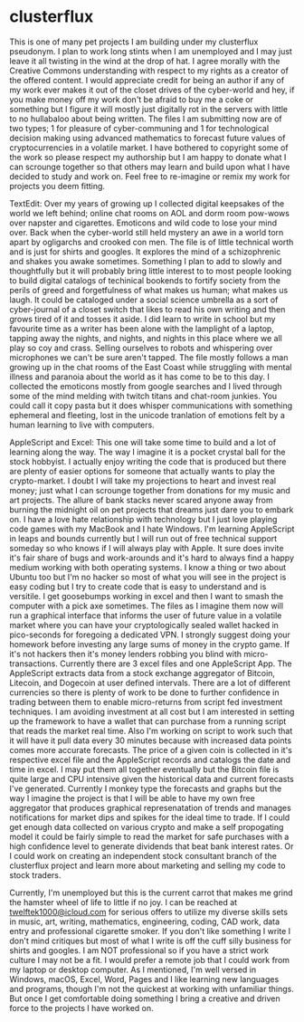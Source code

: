 # clusterflux
This is one of many pet projects I am building under my clusterflux pseudonym. I plan to work long stints when I am unemployed and I may just leave it all twisting in the wind at the drop of hat. I agree morally with the Creative Commons understanding with respect to my rights as a creator of the offered content. I would appreciate credit for being an author if any of my work ever makes it out of the closet drives of the cyber-world and hey, if you make money off my work don't be afraid to buy me a coke or something but I figure it will mostly just digitally rot in the servers with little to no hullabaloo about being written.
The files I am submitting now are of two types; 1 for pleasure of cyber-communing and 1 for technological decision making using advanced mathematics to forecast future values of cryptocurrencies in a volatile market. I have bothered to copyright some of the work so please respect my authorship but I am happy to donate what I can scrounge together so that others may learn and build upon what I have decided to study and work on. Feel free to re-imagine or remix my work for projects you deem fitting.

TextEdit: Over my years of growing up I collected digital keepsakes of the world we left behind; online chat rooms on AOL and dorm room pow-wows over napster and cigarettes. Emoticons and wild code to lose your mind over. Back when the cyber-world still held mystery an awe in a world torn apart by ogligarchs and crooked con men. The file is of little technical worth and is just for shirts and googles. It explores the mind of a schizophrenic and shakes you awake sometimes. Something I plan to add to slowly and thoughtfully but it will probably bring little interest to to most people looking to build digital catalogs of techinical bookends to fortify society from the perils of greed and forgetfulness of what makes us human; what makes us laugh. It could be cataloged under a social science umbrella as a sort of cyber-journal of a closet switch that likes to read his own writing and then grows tired of it and tosses it aside. I did learn to write in school but my favourite time as a writer has been alone with the lamplight of a laptop, tapping away the nights, and nights, and nights in this place where we all play so coy and crass. Selling ourselves to robots and whispering over microphones we can't be sure aren't tapped. The file mostly follows a man growing up in the chat rooms of the East Coast while struggling with mental illness and paranoia about the world as it has come to be to this day. I collected the emoticons mostly from google searches and I lived through some of the mind melding with twitch titans and chat-room junkies. You could call it copy pasta but it does whisper communications with something ephemeral and fleeting, lost in the unicode tranlation of emotions felt by a human learning to live with computers.

AppleScript and Excel: This one will take some time to build and a lot of learning along the way. The way I imagine it is a pocket crystal ball for the stock hobbyist. I actually enjoy writing the code that is produced but there are plenty of easier options for someone that actually wants to play the crypto-market. I doubt I will take my projections to heart and invest real money; just what I can scrounge together from donations for my music and art projects. The allure of bank stacks never scared anyone away from burning the midnight oil on pet projects that dreams just dare you to embark on. I have a love hate relationship with technology but I just love playing code games with my MacBook and I hate Windows. I'm learning AppleScript in leaps and bounds currently but I will run out of free technical support someday so who knows if I will always play with Apple. It sure does invite it's fair share of bugs and work-arounds and it's hard to always find a happy medium working with both operating systems. I know a thing or two about Ubuntu too but I'm no hacker so most of what you will see in the project is easy coding but I try to create code that is easy to understand and is versitile. I get goosebumps working in excel and then I want to smash the computer with a pick axe sometimes. The files as I imagine them now will run a graphical interface that informs the user of future value in a volatile market where you can have your cryptologically sealed wallet hacked in pico-seconds for foregoing a dedicated VPN. I strongly suggest doing your homework before investing any large sums of money in the crypto game. If it's not hackers then it's money lenders robbing you blind with micro-transactions. Currently there are 3 excel files and one AppleScript App. The AppleScript extracts data from a stock exchange aggregator of Bitcoin, Litecoin, and Dogecoin at user defined intervals. There are a lot of different currencies so there is plenty of work to be done to further confidence in trading between them to enable micro-returns from script fed investment techniques. I am avoiding investment at all cost but I am interested in setting up the framework to have a wallet that can purchase from a running script that reads the market real time. Also I'm working on script to work such that it will have it pull data every 30 minutes because with increased data points comes more accurate forecasts. The price of a given coin is collected in it's respective excel file and the AppleScript records and catalogs the date and time in excel. I may put them all together eventually but the Bitcoin file is quite large and CPU intensive given the historical data and current forecasts I've generated. Currently I monkey type the forecasts and graphs but the way I imagine the project is that I will be able to have my own free aggregator that produces graphical represenatation of trends and manages notifications for market dips and spikes for the ideal time to trade. If I could get enough data collected on various crypto and make a self propogating model it could be fairly simple to read the market for safe purchases with a high confidence level to generate dividends that beat bank interest rates. Or I could work on creating an independent stock consultant branch of the clusterflux project and learn more about marketing and selling my code to stock traders.

Currently, I'm unemployed but this is the current carrot that makes me grind the hamster wheel of life to little if no joy. I can be reached at twelftek1000@icloud.com for serious offers to utilize my diverse skills sets in music, art, writing, mathematics, engineering, coding, CAD work, data entry and professional cigarette smoker. If you don't like something I write I don't mind critiques but most of what I write is off the cuff silly business for shirts and googles. I am NOT professional so if you have a strict work culture I may not be a fit. I would prefer a remote job that I could work from my laptop or desktop computer. As I mentioned, I'm well versed in Windows, macOS, Excel, Word, Pages and I like learning new languages and programs, though I'm not the quickest at working with unfamiliar things. But once I get comfortable doing something I bring a creative and driven force to the projects I have worked on.
